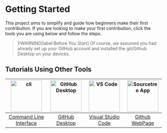# Getting Started
This project aims to simplify and guide how beginners make their first contribution. If you are looking to make your first contribution, click the tools you are using below and follow the steps.
> [!WARNING|label:Before You Start]
> Of course, we assumed you had already set up your GitHub account and installed the git/Github Desktop on your devices.
## Tutorials Using Other Tools
| <img alt="cli" src="https://raw.githubusercontent.com/felixse/FluentTerminal/refs/heads/master/Icons/Icon_no_margin.png" width="100"> | <img alt="GitHub Desktop" src="https://desktop.github.com/images/desktop-icon.svg" width="100"> | <img alt="VS Code" src="https://upload.wikimedia.org/wikipedia/commons/1/1c/Visual_Studio_Code_1.35_icon.png" width=100></a> | <a href="gui-tool-tutorials/sourcetree-macos-tutorial.md"><img alt="Sourcetree App" src="https://wac-cdn.atlassian.com/dam/jcr:81b15cde-be2e-4f4a-8af7-9436f4a1b431/Sourcetree-icon-blue.svg" width=100></a> |
| :------------------: | :------------------: | :------------------: | :------------------: | 
| [Command Line Interface](guide/github-cli) | [GitHub Desktop](guide/github-desktop) | [Visual Studio Code](docs/gui-tool-tutorials/github-vscode) | [Github WebPage](guide/github-webpage)
